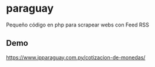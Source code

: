 # paraguay

Pequeño código en php para scrapear webs con Feed RSS 


## Demo

https://www.ipparaguay.com.py/cotizacion-de-monedas/
